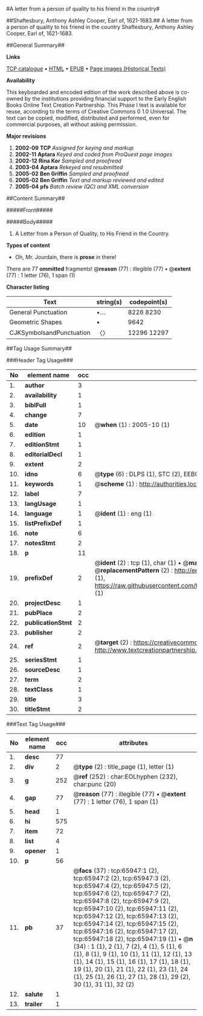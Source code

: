 #A letter from a person of quality to his friend in the country#

##Shaftesbury, Anthony Ashley Cooper, Earl of, 1621-1683.##
A letter from a person of quality to his friend in the country
Shaftesbury, Anthony Ashley Cooper, Earl of, 1621-1683.

##General Summary##

**Links**

[TCP catalogue](http://www.ota.ox.ac.uk/tcp/)  • 
[HTML](http://tei.it.ox.ac.uk/tcp/Texts-HTML/free/A59/A59475.html)  • 
[EPUB](http://tei.it.ox.ac.uk/tcp/Texts-EPUB/free/A59/A59475.epub) • 
[Page images (Historical Texts)](https://data.historicaltexts.jisc.ac.uk/view?pubId=eebo-12701444e&pageId=eebo-12701444e-65947-1)

**Availability**

This keyboarded and encoded edition of the
	       work described above is co-owned by the institutions
	       providing financial support to the Early English Books
	       Online Text Creation Partnership. This Phase I text is
	       available for reuse, according to the terms of Creative
	       Commons 0 1.0 Universal. The text can be copied,
	       modified, distributed and performed, even for
	       commercial purposes, all without asking permission.

**Major revisions**

1. __2002-09__ __TCP__ *Assigned for keying and markup*
1. __2002-11__ __Aptara__ *Keyed and coded from ProQuest page images*
1. __2002-12__ __Rina Kor__ *Sampled and proofread*
1. __2003-04__ __Aptara__ *Rekeyed and resubmitted*
1. __2005-02__ __Ben Griffin__ *Sampled and proofread*
1. __2005-02__ __Ben Griffin__ *Text and markup reviewed and edited*
1. __2005-04__ __pfs__ *Batch review (QC) and XML conversion*

##Content Summary##

#####Front#####

#####Body#####

1. A
Letter from a Person of Quality, to His
Friend in the Country.

**Types of content**

  * Oh, Mr. Jourdain, there is **prose** in there!

There are 77 **ommitted** fragments! 
 @__reason__ (77) : illegible (77)  •  @__extent__ (77) : 1 letter (76), 1 span (1)

**Character listing**


|Text|string(s)|codepoint(s)|
|---|---|---|
|General Punctuation|•…|8226 8230|
|Geometric Shapes|▪|9642|
|CJKSymbolsandPunctuation|〈〉|12296 12297|

##Tag Usage Summary##

###Header Tag Usage###

|No|element name|occ|attributes|
|---|---|---|---|
|1.|__author__|3||
|2.|__availability__|1||
|3.|__biblFull__|1||
|4.|__change__|7||
|5.|__date__|10| @__when__ (1) : 2005-10 (1)|
|6.|__edition__|1||
|7.|__editionStmt__|1||
|8.|__editorialDecl__|1||
|9.|__extent__|2||
|10.|__idno__|6| @__type__ (6) : DLPS (1), STC (2), EEBO-CITATION (1), OCLC (1), VID (1)|
|11.|__keywords__|1| @__scheme__ (1) : http://authorities.loc.gov/ (1)|
|12.|__label__|7||
|13.|__langUsage__|1||
|14.|__language__|1| @__ident__ (1) : eng (1)|
|15.|__listPrefixDef__|1||
|16.|__note__|6||
|17.|__notesStmt__|2||
|18.|__p__|11||
|19.|__prefixDef__|2| @__ident__ (2) : tcp (1), char (1)  •  @__matchPattern__ (2) : ([0-9\-]+):([0-9IVX]+) (1), (.+) (1)  •  @__replacementPattern__ (2) : http://eebo.chadwyck.com/downloadtiff?vid=$1&page=$2 (1), https://raw.githubusercontent.com/textcreationpartnership/Texts/master/tcpchars.xml#$1 (1)|
|20.|__projectDesc__|1||
|21.|__pubPlace__|2||
|22.|__publicationStmt__|2||
|23.|__publisher__|2||
|24.|__ref__|2| @__target__ (2) : https://creativecommons.org/publicdomain/zero/1.0/ (1), http://www.textcreationpartnership.org/docs/. (1)|
|25.|__seriesStmt__|1||
|26.|__sourceDesc__|1||
|27.|__term__|2||
|28.|__textClass__|1||
|29.|__title__|3||
|30.|__titleStmt__|2||


###Text Tag Usage###

|No|element name|occ|attributes|
|---|---|---|---|
|1.|__desc__|77||
|2.|__div__|2| @__type__ (2) : title_page (1), letter (1)|
|3.|__g__|252| @__ref__ (252) : char:EOLhyphen (232), char:punc (20)|
|4.|__gap__|77| @__reason__ (77) : illegible (77)  •  @__extent__ (77) : 1 letter (76), 1 span (1)|
|5.|__head__|1||
|6.|__hi__|575||
|7.|__item__|72||
|8.|__list__|4||
|9.|__opener__|1||
|10.|__p__|56||
|11.|__pb__|37| @__facs__ (37) : tcp:65947:1 (2), tcp:65947:2 (2), tcp:65947:3 (2), tcp:65947:4 (2), tcp:65947:5 (2), tcp:65947:6 (2), tcp:65947:7 (2), tcp:65947:8 (2), tcp:65947:9 (2), tcp:65947:10 (2), tcp:65947:11 (2), tcp:65947:12 (2), tcp:65947:13 (2), tcp:65947:14 (2), tcp:65947:15 (2), tcp:65947:16 (2), tcp:65947:17 (2), tcp:65947:18 (2), tcp:65947:19 (1)  •  @__n__ (34) : 1 (1), 2 (1), 7 (2), 4 (1), 5 (1), 6 (1), 8 (1), 9 (1), 10 (1), 11 (1), 12 (1), 13 (1), 14 (1), 15 (1), 16 (1), 17 (1), 18 (1), 19 (1), 20 (1), 21 (1), 22 (1), 23 (1), 24 (1), 25 (1), 26 (1), 27 (1), 28 (1), 29 (2), 30 (1), 31 (1), 32 (2)|
|12.|__salute__|1||
|13.|__trailer__|1||
